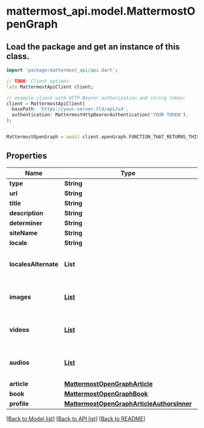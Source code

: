 # mattermost_api.model.MattermostOpenGraph

## Load the package and get an instance of this class.
```dart
import 'package:mattermost_api/api.dart';

// TODO: Client options
late MattermostApiClient client;

// example client with HTTP Bearer authorization and string token:
client = MattermostApiClient(
  basePath: 'https://your-server.tld/api/v4',
  authentication: MattermostHttpBearerAuthentication('YOUR TOKEN'),
);


MattermostOpenGraph = await client.openGraph.FUNCTION_THAT_RETURNS_THIS_CLASS();

```

## Properties
Name | Type | Description | Notes
------------ | ------------- | ------------- | -------------
**type** | **String** |  | [optional] 
**url** | **String** |  | [optional] 
**title** | **String** |  | [optional] 
**description** | **String** |  | [optional] 
**determiner** | **String** |  | [optional] 
**siteName** | **String** |  | [optional] 
**locale** | **String** |  | [optional] 
**localesAlternate** | **List<String>** |  | [optional] [default to const []]
**images** | [**List<MattermostOpenGraphImagesInner>**](MattermostOpenGraphImagesInner.md) |  | [optional] [default to const []]
**videos** | [**List<MattermostOpenGraphVideosInner>**](MattermostOpenGraphVideosInner.md) |  | [optional] [default to const []]
**audios** | [**List<MattermostOpenGraphAudiosInner>**](MattermostOpenGraphAudiosInner.md) |  | [optional] [default to const []]
**article** | [**MattermostOpenGraphArticle**](MattermostOpenGraphArticle.md) |  | [optional] 
**book** | [**MattermostOpenGraphBook**](MattermostOpenGraphBook.md) |  | [optional] 
**profile** | [**MattermostOpenGraphArticleAuthorsInner**](MattermostOpenGraphArticleAuthorsInner.md) |  | [optional] 

[[Back to Model list]](../GENERATED_README.md#documentation-for-models) [[Back to API list]](../GENERATED_README.md#documentation-for-api-endpoints) [[Back to README]](../GENERATED_README.md)


